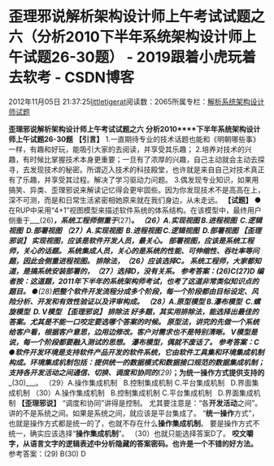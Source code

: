 
# 歪理邪说解析架构设计师上午考试试题之六（分析2010下半年系统架构设计师上午试题26-30题） - 2019跟着小虎玩着去软考 - CSDN博客

2012年11月05日 21:37:25[littletigerat](https://me.csdn.net/littletigerat)阅读数：2065所属专栏：[解析系统架构设计师试题](https://blog.csdn.net/column/details/system-architect2013.html)



**歪理邪说解析架构设计师上午考试试题之六**
**分析2010****下半年系统架构设计师上午试题26-30题**
**【引言】**
1.一直期待专业的技术话题也能和《明朝哪些事》一样，有趣和好玩，能吸引大家的去阅读，并享受其乐趣；
2.培养对技术的兴趣，有时候比掌握技术本身更重要；一旦有了浓厚的兴趣，自己主动就会主动去探寻，去发现技术的秘密。所谓迈入技术的科技殿堂，也许就是来自自己对技术真正有了乐趣，并享受其过程。解决了学习驱动力问题。
3.偶发现专业知识，如果用搞笑、异类、歪理邪说来解读记忆得会更牢固些。因为你发现技术不是高高在上，深不可测，而是和日常生活紧密相她原来就在我们身边，从未走远。
**【试题】**
●在RUP中采用“4+1”视图模型来描述软件系统的体系结构。在该模型中，最终用户侧重于___(26)___，系统工程师侧重于___(27)___。
（26）A.实现视图 B.进程视图  C.逻辑视图  D.部署视图
（27）A.实现视图  B.进程视图 C.逻辑视图  D.部署视图
**【歪理邪说】**
实现视图，应该是软件开发人员，最关心。
部署视图，应该是系统工程师，关心的话题。
系统集成人员，关心的是系统的性能、可伸缩性、吞吐率等问题，因此会侧重进程视图。
排除法，（26）应该选择C。
系统工程师，大家都知道，是搞系统安装部署的，（27）选择D，没有关系。
参考答案：(26)C(27)D
**编者按：这道题，****2011****年下半年的系统架构师考试，也考了这道非常类似知识点的题目。**
●__(28)___把整个软件开发流程分成多个阶段，每一个阶段都由目标设定、风险分析、开发和有效性验证以及评审构成。
（28）A.原型模型 B.瀑布模型  C.螺旋模型  D. V模型
**【歪理邪说】**
**排除法**
**好多题，其实用排除法，能选择出最佳的答案。尤其是不能一口咬定要选哪个答案的时候。**
原型法，讲究的先做一个系统给客户看，根据客户意思，边用边修改。客户对需求也不是特别清晰。
V模型是说，每一个阶段都要融入测试的思想。
瀑布模型，偶就不废话了。
参考答案：C
●软件开发环境是支持软件产品开发的软件系统，它由软件工具集和环境集成机制构成。环境集成机制包括：提供统一的数据模式和数据接口规范的数据集成机制；支持各开发活动之间通信、切换、调度和协同的___(29)___；为统一操作方式提供支持的___(30)___。
（29）A.操作集成机制   B.控制集成机制
C.平台集成机制   D.界面集成机制
（30）A.操作集成机制   B.控制集成机制
C.平台集成机制   D.界面集成机制
**【歪理邪说】**
“调度和协同”讲得是控制。
尤其要注意是：“各**开发活动**之间”。讲的不是系统之间。如果是系统之间，就应该是平台集成了。
“**统一操作**方式”，也就是操作方式都是统一的了，也就不存在什么**操作集成机制**。
要是操作方式不统一，确实应该选择“**操作集成机制**”。
（30）也就只能选择答案D了。
**咬文嚼字，从语言文字的逻辑表述中分析隐藏的答案密码。也许是一个不错的好方法。**
参考答案：(29) B(30) D

